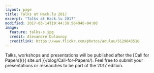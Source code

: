 ```yaml
---
layout: page
title: Talks at Hack.lu 2017
excerpt: "Talks at Hack.lu 2017"
modified: 2017-03-14T19:44:38.564948-04:00
image:
  feature: talks-s.jpg
  credit: Alexandre Dulaunoy
  creditlink: https://www.flickr.com/photos/adulau/5129843510
---
```


Talks, workshops and presentations will be published after the [Call for Papers]({{ site.url }}/blog/Call-for-Papers/). Feel free to submit your presentations or researches to be part of the 2017 edition.

